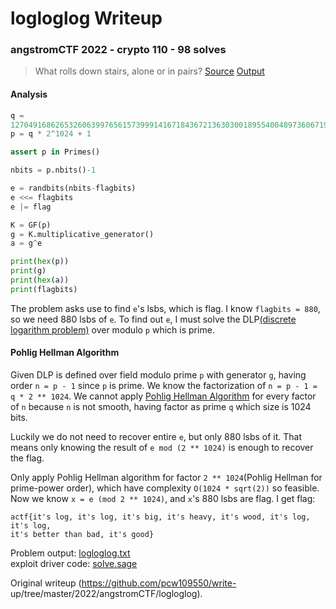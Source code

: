 # logloglog Writeup

### angstromCTF 2022 - crypto 110 - 98 solves

> What rolls down stairs, alone or in pairs? [Source](logloglog.sage)
> [Output](logloglog.txt)

#### Analysis

```python  
q =
127049168626532606399765615739991416718436721363030018955400489736067198869364016429387992001701094584958296787947271511542470576257229386752951962268029916809492721741399393261711747273503204896435780180020997260870445775304515469411553711610157730254858210474308834307348659449375607755507371266459204680043  
p = q * 2^1024 + 1

assert p in Primes()

nbits = p.nbits()-1

e = randbits(nbits-flagbits)  
e <<= flagbits  
e |= flag

K = GF(p)  
g = K.multiplicative_generator()  
a = g^e

print(hex(p))  
print(g)  
print(hex(a))  
print(flagbits)  
```

The problem asks use to find `e`'s lsbs, which is flag. I know `flagbits =
880`, so we need 880 lsbs of `e`. To find out `e`, I must solve the
DLP[(discrete logarithm
problem)](https://en.wikipedia.org/wiki/Discrete_logarithm) over modulo `p`
which is prime.

#### Pohlig Hellman Algorithm

Given DLP is defined over field modulo prime `p` with generator `g`, having
order `n = p - 1` since `p` is prime. We know the factorization of `n = p - 1
= q * 2 ** 1024`. We cannot apply [Pohlig Hellman
Algorithm](https://en.wikipedia.org/wiki/Pohlig%E2%80%93Hellman_algorithm) for
every factor of `n` because `n` is not smooth, having factor as prime `q`
which size is 1024 bits.

Luckily we do not need to recover entire `e`, but only 880 lsbs of it. That
means only knowing the result of `e mod (2 ** 1024)` is enough to recover the
flag.

Only apply Pohlig Hellman algorithm for factor `2 ** 1024`(Pohlig Hellman for
prime-power order), which have complexity `O(1024 * sqrt(2))` so feasible. Now
we know `x = e (mod 2 ** 1024)`, and `x`'s 880 lsbs are flag. I get flag:

```  
actf{it's log, it's log, it's big, it's heavy, it's wood, it's log, it's log,
it's better than bad, it's good}  
```

Problem output: [logloglog.txt](logloglog.txt)  
exploit driver code: [solve.sage](solve.sage)  

Original writeup (https://github.com/pcw109550/write-
up/tree/master/2022/angstromCTF/logloglog).